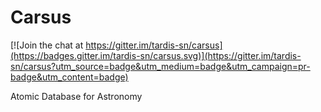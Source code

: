 Carsus
======

[![Join the chat at https://gitter.im/tardis-sn/carsus](https://badges.gitter.im/tardis-sn/carsus.svg)](https://gitter.im/tardis-sn/carsus?utm_source=badge&utm_medium=badge&utm_campaign=pr-badge&utm_content=badge)

Atomic Database for Astronomy
